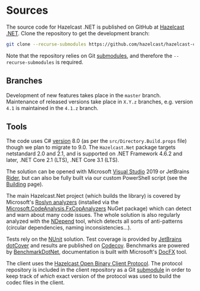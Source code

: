 # Sources

The source code for Hazelcast .NET is published on GitHub at [Hazelcast .NET](https://github.com/hazelcast/hazelcast-csharp-client). Clone the repository to get the development branch:

```sh
git clone --recurse-submodules https://github.com/hazelcast/hazelcast-csharp-client.git 
```

Note that the repository relies on Git [submodules](https://git-scm.com/book/en/v2/Git-Tools-Submodules), and therefore the `--recurse-submodules` is required.

## Branches

Development of new features takes place in the `master` branch. Maintenance of released versions take place in `X.Y.z` branches, e.g. version `4.1` is maintained in the `4.1.z` branch. 

## Tools

The code uses C# [version](https://docs.microsoft.com/en-us/dotnet/csharp/language-reference/configure-language-version) 8.0 (as per the `src/Directory.Build.props` file) though we plan to migrate to 9.0. The `Hazelcast.Net` package targets netstandard 2.0 and 2.1, and is supported on .NET Framework 4.6.2 and later, .NET Core 2.1 (LTS), .NET Core 3.1 (LTS).

The solution can be opened with Microsoft [Visual Studio](https://visualstudio.microsoft.com/) 2019 or JetBrains [Rider](https://www.jetbrains.com/rider/), but can also be fully built via our custom PowerShell script (see the [Building](building.md) page).

The main Hazelcast.Net project (which builds the library) is covered by Microsoft's [Roslyn analyzers](https://docs.microsoft.com/en-us/visualstudio/code-quality/roslyn-analyzers-overview) (installed via the [Microsoft.CodeAnalysis.FxCopAnalyzers](https://www.nuget.org/packages/Microsoft.CodeAnalysis.FxCopAnalyzers/) NuGet package) which can detect and warn about many code issues. The whole solution is also regularly analyzed with the [NDepend](https://www.ndepend.com/) tool, which detects all sorts of anti-patterns (circular dependencies, naming inconsistencies...).

Tests rely on the [NUnit](https://nunit.org/) solution. Test coverage is provided by
 [JetBrains dotCover](https://www.jetbrains.com/dotcover/) 
 and results are published on [Codecov](https://app.codecov.io/gh/hazelcast/hazelcast-csharp-client). 
 Benchmarks are powered by [BenchmarkDotNet](https://benchmarkdotnet.org/), documentation is built with Microsoft's [DocFX](https://dotnet.github.io/docfx/) tool.

The client uses the [Hazelcast Open Binary Client Protocol](http://github.com/hazelcast/hazelcast-client-protocol/). The protocol repository is included in the client repository as a Git [submodule](https://git-scm.com/book/en/v2/Git-Tools-Submodules) in order to keep track of *which* exact version of the protocol was used to build the codec files in the client.
